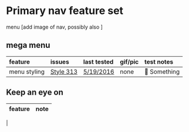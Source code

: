 # Primary nav feature set

menu [add image of nav, possibly also ]

## mega menu

feature      | issues                                                   | last tested                                                                   | gif/pic | test notes
:----------- | :------------------------------------------------------- | :---------------------------------------------------------------------------- | :------ | :-----------------------------
menu styling | [Style 313](https://github.com/18F/fec-style/issues/313) | [5/19/2016](https://github.com/18F/FEC/blob/master/test_scripts/2016-5-19.md) | none    | :small_blue_diamond: Something

## Keep an eye on

feature | note
:------ | :---
|
